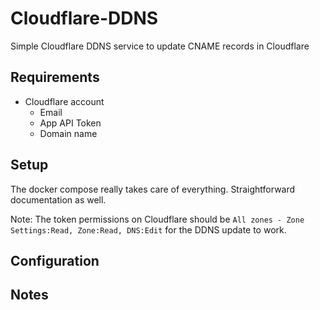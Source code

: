 # Cloudflare-DDNS

Simple Cloudflare DDNS service to update CNAME records in Cloudflare

## Requirements

- Cloudflare account
  - Email
  - App API Token
  - Domain name

## Setup

The docker compose really takes care of everything. Straightforward documentation as well.

Note: The token permissions on Cloudflare should be `All zones - Zone Settings:Read, Zone:Read, DNS:Edit` for the DDNS update to work.


## Configuration

## Notes
